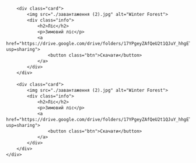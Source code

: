 

        <div class="card">
            <img src="./завантаження (2).jpg" alt="Winter Forest">
            <div class="info">
                <h2>Ліс</h2>
                <p>Зимовий ліс</p>
                <a href="https://drive.google.com/drive/folders/17YPgeyZAfQeU2t1QJuY_hhgETOhHUheQ?usp=sharing">
                    <button class="btn">Скачати</button>
                </a>
            </div>
        </div>

        <div class="card">
            <img src="./завантаження (2).jpg" alt="Winter Forest">
            <div class="info">
                <h2>Ліс</h2>
                <p>Зимовий ліс</p>
                <a href="https://drive.google.com/drive/folders/17YPgeyZAfQeU2t1QJuY_hhgETOhHUheQ?usp=sharing">
                    <button class="btn">Скачати</button>
                </a>
            </div>
        </div>
    </div>


